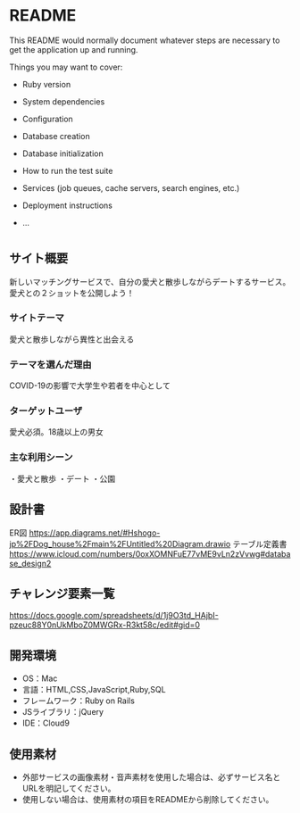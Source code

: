 # README

This README would normally document whatever steps are necessary to get the
application up and running.

Things you may want to cover:

* Ruby version

* System dependencies

* Configuration

* Database creation

* Database initialization

* How to run the test suite

* Services (job queues, cache servers, search engines, etc.)

* Deployment instructions

* ...

# <Dog house>

## サイト概要
新しいマッチングサービスで、自分の愛犬と散歩しながらデートするサービス。
愛犬との２ショットを公開しよう！
### サイトテーマ
愛犬と散歩しながら異性と出会える

### テーマを選んだ理由
COVID-19の影響で大学生や若者を中心として
### ターゲットユーザ
愛犬必須。18歳以上の男女

### 主な利用シーン
・愛犬と散歩
・デート
・公園
## 設計書
 ER図   https://app.diagrams.net/#Hshogo-jp%2FDog_house%2Fmain%2FUntitled%20Diagram.drawio
 テーブル定義書   https://www.icloud.com/numbers/0oxXOMNFuE77vME9vLn2zVvwg#database_design2

## チャレンジ要素一覧
https://docs.google.com/spreadsheets/d/1j9O3td_HAjbI-pzeuc88Y0nUkMboZ0MWGRx-R3kt58c/edit#gid=0

## 開発環境
- OS：Mac
- 言語：HTML,CSS,JavaScript,Ruby,SQL
- フレームワーク：Ruby on Rails
- JSライブラリ：jQuery
- IDE：Cloud9

## 使用素材
- 外部サービスの画像素材・音声素材を使用した場合は、必ずサービス名とURLを明記してください。
- 使用しない場合は、使用素材の項目をREADMEから削除してください。
